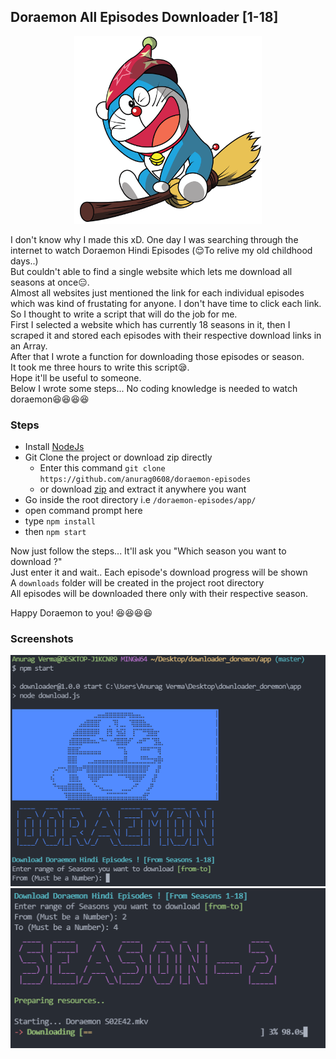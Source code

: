 ## Doraemon All Episodes Downloader [1-18]

<p align="center"><img src="https://github.com/anurag0608/doraemon-episodes/blob/master/images/doraemon.png" width="300" /></p>

I don't know why I made this xD. One day I was searching through the internet to watch Doraemon Hindi Episodes  (😌To relive my old childhood days..) <br />
But couldn't able to find a single website which lets me download all seasons at once😑. <br />
Almost all websites just mentioned the link for each individual episodes
which was kind of frustating for anyone. I don't have time to click each link. <br />
So I thought to write a script that will do the job for me. <br />
First I selected a website which has currently 18 seasons in it, then I scraped it and stored each episodes with their respective download links in an Array. <br />
After that I wrote a function for downloading those episodes or season. <br />
It took me three hours to write this script😪.<br />
Hope it'll be useful to someone. <br />
Below I wrote some steps... No coding knowledge is needed to watch doraemon😆😆😆😆

### Steps
- Install [NodeJs](https://nodejs.dev/)
- Git Clone the project or download zip directly
    - Enter this command ``` git clone https://github.com/anurag0608/doraemon-episodes ```
    - or download [zip](https://github.com/anurag0608/doraemon-episodes/archive/refs/heads/master.zip) and extract it anywhere you want
- Go inside the root directory i.e ``` /doraemon-episodes/app/ ```
- open command prompt here 
- type ``` npm install ```
- then ``` npm start ```

Now just follow the steps... It'll ask you "Which season you want to download ?" <br />
Just enter it and wait.. Each episode's download progress will be shown <br />
A ``` downloads ``` folder will be created in the project root directory <br />
All episodes will be downloaded there only with their respective season.

Happy Doraemon to you! 😆😆😆😆

### Screenshots
![Npm start](https://github.com/anurag0608/doraemon-episodes/blob/master/images/entry.png)
![Download in Progress](https://github.com/anurag0608/doraemon-episodes/blob/master/images/download_progress.png)


